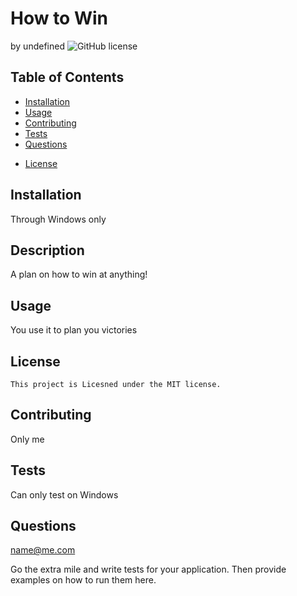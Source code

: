# How to Win
by undefined
  ![GitHub license](https://img.shields.io/badge/license-MIT-blue.svg)
  
  ## Table of Contents
  - [Installation](#installation)
  - [Usage](#usage)
  - [Contributing](#contributing)
  - [Tests](#tests)
  - [Questions](#questions)
  
* [License](#license)

## Installation
  Through Windows only
## Description
A plan on how to win at anything!
## Usage
You use it to plan you victories

## License
    
    This project is Licesned under the MIT license.

## Contributing
Only me
## Tests
Can only test on Windows
## Questions
name@me.com

Go the extra mile and write tests for your application. Then provide examples on how to run them here.


 